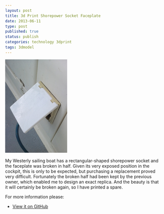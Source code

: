 ```yaml
--- 
layout: post 
title: 3d Print Shorepower Socket Faceplate
date: 2013-06-11
type: post 
published: true 
status: publish
categories: technology 3dprint
tags: 3dmodel
---
```


<a href="/assets/shorepower-faceplate.jpg"><img src="/assets/shorepower-faceplate_300.jpg" class="image-right" alt="Shorepower Faceplate"></a>

My Westerly sailing boat has a rectangular-shaped shorepower socket and
the faceplate was broken in half. Given its very exposed position in the
cockpit, this is only to be expected, but purchasing a replacement
proved very difficult. Fortunately the broken half had been kept by the
previous owner, which enabled me to design an exact replica. And the
beauty is that it will certainly be broken again, so I have printed a
spare.

<!--more-->

For more information please:

   * [View it on GitHub](https://github.com/chrisjrob/shorepower)
